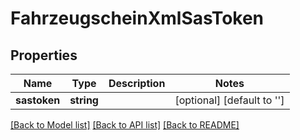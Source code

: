 # FahrzeugscheinXmlSasToken

## Properties
Name | Type | Description | Notes
------------ | ------------- | ------------- | -------------
**sastoken** | **string** |  | [optional] [default to '']

[[Back to Model list]](../../README.md#documentation-for-models) [[Back to API list]](../../README.md#documentation-for-api-endpoints) [[Back to README]](../../README.md)

